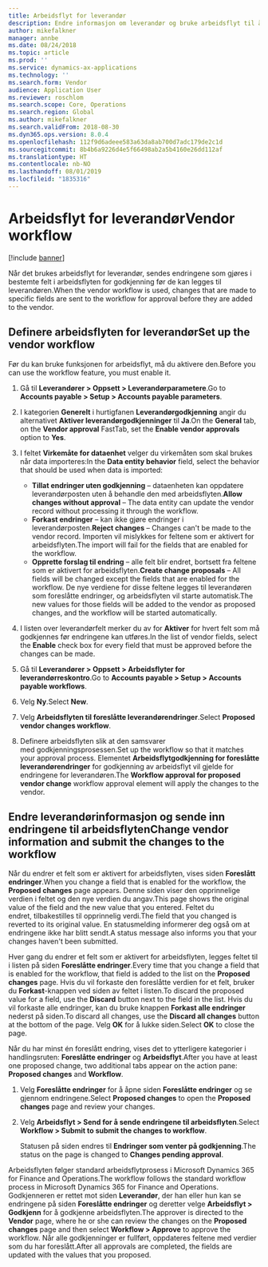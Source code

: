 ```yaml
---
title: Arbeidsflyt for leverandør
description: Endre informasjon om leverandør og bruke arbeidsflyt til å godkjenne den.
author: mikefalkner
manager: annbe
ms.date: 08/24/2018
ms.topic: article
ms.prod: ''
ms.service: dynamics-ax-applications
ms.technology: ''
ms.search.form: Vendor
audience: Application User
ms.reviewer: roschlom
ms.search.scope: Core, Operations
ms.search.region: Global
ms.author: mikefalkner
ms.search.validFrom: 2018-08-30
ms.dyn365.ops.version: 8.0.4
ms.openlocfilehash: 112f9d6adeee583a63da8ab700d7adc179de2c1d
ms.sourcegitcommit: 8b4b6a9226d4e5f66498ab2a5b4160e26dd112af
ms.translationtype: HT
ms.contentlocale: nb-NO
ms.lasthandoff: 08/01/2019
ms.locfileid: "1835316"
---
```

# <a name="vendor-workflow"></a><span data-ttu-id="d1b20-103">Arbeidsflyt for leverandør</span><span class="sxs-lookup"><span data-stu-id="d1b20-103">Vendor workflow</span></span>

[!include [banner](../includes/banner.md)]

<span data-ttu-id="d1b20-104">Når det brukes arbeidsflyt for leverandør, sendes endringene som gjøres i bestemte felt i arbeidsflyten for godkjenning før de kan legges til leverandøren.</span><span class="sxs-lookup"><span data-stu-id="d1b20-104">When the vendor workflow is used, changes that are made to specific fields are sent to the workflow for approval before they are added to the vendor.</span></span>

## <a name="set-up-the-vendor-workflow"></a><span data-ttu-id="d1b20-105">Definere arbeidsflyten for leverandør</span><span class="sxs-lookup"><span data-stu-id="d1b20-105">Set up the vendor workflow</span></span>

<span data-ttu-id="d1b20-106">Før du kan bruke funksjonen for arbeidsflyt, må du aktivere den.</span><span class="sxs-lookup"><span data-stu-id="d1b20-106">Before you can use the workflow feature, you must enable it.</span></span>

1. <span data-ttu-id="d1b20-107">Gå til **Leverandører \> Oppsett \> Leverandørparametere**.</span><span class="sxs-lookup"><span data-stu-id="d1b20-107">Go to **Accounts payable \> Setup \> Accounts payable parameters**.</span></span>
2. <span data-ttu-id="d1b20-108">I kategorien **Generelt** i hurtigfanen **Leverandørgodkjenning** angir du alternativet **Aktiver leverandørgodkjenninger** til **Ja**.</span><span class="sxs-lookup"><span data-stu-id="d1b20-108">On the **General** tab, on the **Vendor approval** FastTab, set the **Enable vendor approvals** option to **Yes**.</span></span>
3. <span data-ttu-id="d1b20-109">I feltet **Virkemåte for dataenhet** velger du virkemåten som skal brukes når data importeres:</span><span class="sxs-lookup"><span data-stu-id="d1b20-109">In the **Data entity behavior** field, select the behavior that should be used when data is imported:</span></span>

    - <span data-ttu-id="d1b20-110">**Tillat endringer uten godkjenning** – dataenheten kan oppdatere leverandørposten uten å behandle den med arbeidsflyten.</span><span class="sxs-lookup"><span data-stu-id="d1b20-110">**Allow changes without approval** – The data entity can update the vendor record without processing it through the workflow.</span></span>
    - <span data-ttu-id="d1b20-111">**Forkast endringer** – kan ikke gjøre endringer i leverandørposten.</span><span class="sxs-lookup"><span data-stu-id="d1b20-111">**Reject changes** – Changes can't be made to the vendor record.</span></span> <span data-ttu-id="d1b20-112">Importen vil mislykkes for feltene som er aktivert for arbeidsflyten.</span><span class="sxs-lookup"><span data-stu-id="d1b20-112">The import will fail for the fields that are enabled for the workflow.</span></span>
    - <span data-ttu-id="d1b20-113">**Opprette forslag til endring** – alle felt blir endret, bortsett fra feltene som er aktivert for arbeidsflyten.</span><span class="sxs-lookup"><span data-stu-id="d1b20-113">**Create change proposals** – All fields will be changed except the fields that are enabled for the workflow.</span></span> <span data-ttu-id="d1b20-114">De nye verdiene for disse feltene legges til leverandøren som foreslåtte endringer, og arbeidsflyten vil starte automatisk.</span><span class="sxs-lookup"><span data-stu-id="d1b20-114">The new values for those fields will be added to the vendor as proposed changes, and the workflow will be started automatically.</span></span>

4. <span data-ttu-id="d1b20-115">I listen over leverandørfelt merker du av for **Aktiver** for hvert felt som må godkjennes før endringene kan utføres.</span><span class="sxs-lookup"><span data-stu-id="d1b20-115">In the list of vendor fields, select the **Enable** check box for every field that must be approved before the changes can be made.</span></span>
5. <span data-ttu-id="d1b20-116">Gå til **Leverandører \> Oppsett \> Arbeidsflyter for leverandørreskontro**.</span><span class="sxs-lookup"><span data-stu-id="d1b20-116">Go to **Accounts payable \> Setup \> Accounts payable workflows**.</span></span>
6. <span data-ttu-id="d1b20-117">Velg **Ny**.</span><span class="sxs-lookup"><span data-stu-id="d1b20-117">Select **New**.</span></span>
7. <span data-ttu-id="d1b20-118">Velg **Arbeidsflyten til foreslåtte leverandørendringer**.</span><span class="sxs-lookup"><span data-stu-id="d1b20-118">Select **Proposed vendor changes workflow**.</span></span> 
8. <span data-ttu-id="d1b20-119">Definere arbeidsflyten slik at den samsvarer med godkjenningsprosessen.</span><span class="sxs-lookup"><span data-stu-id="d1b20-119">Set up the workflow so that it matches your approval process.</span></span> <span data-ttu-id="d1b20-120">Elementet **Arbeidsflytgodkjenning for foreslåtte leverandørendringer** for godkjenning av arbeidsflyt vil gjelde for endringene for leverandøren.</span><span class="sxs-lookup"><span data-stu-id="d1b20-120">The **Workflow approval for proposed vendor change** workflow approval element will apply the changes to the vendor.</span></span>

## <a name="change-vendor-information-and-submit-the-changes-to-the-workflow"></a><span data-ttu-id="d1b20-121">Endre leverandørinformasjon og sende inn endringene til arbeidsflyten</span><span class="sxs-lookup"><span data-stu-id="d1b20-121">Change vendor information and submit the changes to the workflow</span></span>

<span data-ttu-id="d1b20-122">Når du endrer et felt som er aktivert for arbeidsflyten, vises siden **Foreslått endringer**.</span><span class="sxs-lookup"><span data-stu-id="d1b20-122">When you change a field that is enabled for the workflow, the **Proposed changes** page appears.</span></span> <span data-ttu-id="d1b20-123">Denne siden viser den opprinnelige verdien i feltet og den nye verdien du angav.</span><span class="sxs-lookup"><span data-stu-id="d1b20-123">This page shows the original value of the field and the new value that you entered.</span></span> <span data-ttu-id="d1b20-124">Feltet du endret, tilbakestilles til opprinnelig verdi.</span><span class="sxs-lookup"><span data-stu-id="d1b20-124">The field that you changed is reverted to its original value.</span></span> <span data-ttu-id="d1b20-125">En statusmelding informerer deg også om at endringene ikke har blitt sendt.</span><span class="sxs-lookup"><span data-stu-id="d1b20-125">A status message also informs you that your changes haven't been submitted.</span></span> 

<span data-ttu-id="d1b20-126">Hver gang du endrer et felt som er aktivert for arbeidsflyten, legges feltet til i listen på siden **Foreslåtte endringer**.</span><span class="sxs-lookup"><span data-stu-id="d1b20-126">Every time that you change a field that is enabled for the workflow, that field is added to the list on the **Proposed changes** page.</span></span> <span data-ttu-id="d1b20-127">Hvis du vil forkaste den foreslåtte verdien for et felt, bruker du **Forkast**-knappen ved siden av feltet i listen.</span><span class="sxs-lookup"><span data-stu-id="d1b20-127">To discard the proposed value for a field, use the **Discard** button next to the field in the list.</span></span> <span data-ttu-id="d1b20-128">Hvis du vil forkaste alle endringer, kan du bruke knappen **Forkast alle endringer** nederst på siden.</span><span class="sxs-lookup"><span data-stu-id="d1b20-128">To discard all changes, use the **Discard all changes** button at the bottom of the page.</span></span> <span data-ttu-id="d1b20-129">Velg **OK** for å lukke siden.</span><span class="sxs-lookup"><span data-stu-id="d1b20-129">Select **OK** to close the page.</span></span>

<span data-ttu-id="d1b20-130">Når du har minst én foreslått endring, vises det to ytterligere kategorier i handlingsruten: **Foreslåtte endringer** og **Arbeidsflyt**.</span><span class="sxs-lookup"><span data-stu-id="d1b20-130">After you have at least one proposed change, two additional tabs appear on the action pane: **Proposed changes** and **Workflow**.</span></span>

1. <span data-ttu-id="d1b20-131">Velg **Foreslåtte endringer** for å åpne siden **Foreslåtte endringer** og se gjennom endringene.</span><span class="sxs-lookup"><span data-stu-id="d1b20-131">Select **Proposed changes** to open the **Proposed changes** page and review your changes.</span></span>
2. <span data-ttu-id="d1b20-132">Velg **Arbeidsflyt \> Send for å sende endringene til arbeidsflyten**.</span><span class="sxs-lookup"><span data-stu-id="d1b20-132">Select **Workflow \> Submit to submit the changes to workflow**.</span></span>

    <span data-ttu-id="d1b20-133">Statusen på siden endres til **Endringer som venter på godkjenning**.</span><span class="sxs-lookup"><span data-stu-id="d1b20-133">The status on the page is changed to **Changes pending approval**.</span></span>

<span data-ttu-id="d1b20-134">Arbeidsflyten følger standard arbeidsflytprosess i Microsoft Dynamics 365 for Finance and Operations.</span><span class="sxs-lookup"><span data-stu-id="d1b20-134">The workflow follows the standard workflow process in Microsoft Dynamics 365 for Finance and Operations.</span></span> <span data-ttu-id="d1b20-135">Godkjenneren er rettet mot siden **Leverandør**, der han eller hun kan se endringene på siden **Foreslåtte endringer** og deretter velge **Arbeidsflyt \> Godkjenn** for å godkjenne arbeidsflyten.</span><span class="sxs-lookup"><span data-stu-id="d1b20-135">The approver is directed to the **Vendor** page, where he or she can review the changes on the **Proposed changes** page and then select **Workflow \> Approve** to approve the workflow.</span></span> <span data-ttu-id="d1b20-136">Når alle godkjenninger er fullført, oppdateres feltene med verdier som du har foreslått.</span><span class="sxs-lookup"><span data-stu-id="d1b20-136">After all approvals are completed, the fields are updated with the values that you proposed.</span></span>
